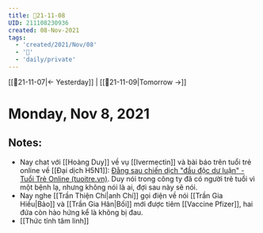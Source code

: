 ```yaml
---
title: 📝21-11-08
UID: 211108230936
created: 08-Nov-2021
tags:
  - 'created/2021/Nov/08'
  - '📅'
  - 'daily/private'
---
```

[[📝21-11-07|<- Yesterday]] | [[📝21-11-09|Tomorrow ->]]
# Monday, Nov 8, 2021

## Notes:
- Nay chat với [[Hoàng Duy]] về vụ [[Ivermectin]] và bài báo trên tuổi trẻ online về [[Đại dịch H5N1]]: [Đằng sau chiến dịch "đầu độc dư luận" - Tuổi Trẻ Online (tuoitre.vn)](https://tuoitre.vn/dang-sau-chien-dich-dau-doc-du-luan-358180.htm). Duy nói trong công ty đã có người trẻ tuổi vì một bệnh lạ, nhưng không nói là ai, đợi sau này sẽ nói.
- Nay nghe [[Trần Thiện Chí|anh Chí]] gọi điện về nói [[Trần Gia Hiếu|Bảo]] và [[Trần Gia Hân|Bối]] mới được tiêm [[Vaccine Pfizer]], hai đứa còn hào hứng kể là không bị đau.
- [[Thức tỉnh tâm linh]]

